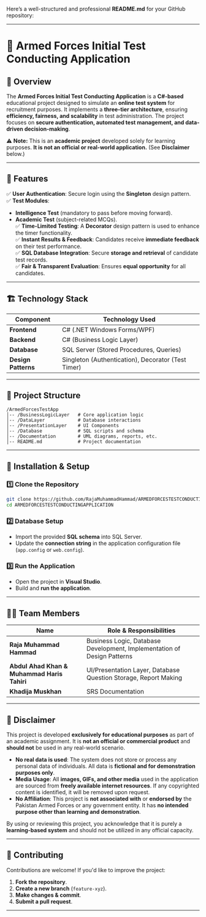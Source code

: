 Here’s a well-structured and professional **README.md** for your GitHub repository:  

---

# 🚀 Armed Forces Initial Test Conducting Application  

## 📌 Overview  
The **Armed Forces Initial Test Conducting Application** is a **C#-based** educational project designed to simulate an **online test system** for recruitment purposes. It implements a **three-tier architecture**, ensuring **efficiency, fairness, and scalability** in test administration. The project focuses on **secure authentication, automated test management, and data-driven decision-making**.  

⚠️ **Note:** This is an **academic project** developed solely for learning purposes. **It is not an official or real-world application.** (See **Disclaimer** below.)  

---

## 🎯 Features  
✅ **User Authentication**: Secure login using the **Singleton** design pattern.  
✅ **Test Modules**:  
   - **Intelligence Test** (mandatory to pass before moving forward).  
   - **Academic Test** (subject-related MCQs).  
✅ **Time-Limited Testing**: A **Decorator** design pattern is used to enhance the timer functionality.  
✅ **Instant Results & Feedback**: Candidates receive **immediate feedback** on their test performance.  
✅ **SQL Database Integration**: Secure **storage and retrieval** of candidate test records.  
✅ **Fair & Transparent Evaluation**: Ensures **equal opportunity** for all candidates.  

---

## 🏗️ Technology Stack  
| **Component**       | **Technology Used**   |  
|---------------------|----------------------|  
| **Frontend**       | C# (.NET Windows Forms/WPF) |  
| **Backend**        | C# (Business Logic Layer)  |  
| **Database**       | SQL Server (Stored Procedures, Queries) |  
| **Design Patterns** | Singleton (Authentication), Decorator (Test Timer) |  

---

## 📂 Project Structure  
```
/ArmedForcesTestApp
│-- /BusinessLogicLayer   # Core application logic
│-- /DataLayer            # Database interactions
│-- /PresentationLayer    # UI Components
│-- /Database             # SQL scripts and schema
│-- /Documentation        # UML diagrams, reports, etc.
│-- README.md             # Project documentation
```

---

## 🚀 Installation & Setup  
### 1️⃣ Clone the Repository  
```sh
git clone https://github.com/RajaMuhammadHammad/ARMEDFORCESTESTCONDUCTINGAPPLICATION.git
cd ARMEDFORCESTESTCONDUCTINGAPPLICATION
```

### 2️⃣ Database Setup  
- Import the provided **SQL schema** into SQL Server.  
- Update the **connection string** in the application configuration file (`app.config` or `web.config`).  

### 3️⃣ Run the Application  
- Open the project in **Visual Studio**.  
- Build and **run the application**.  

---

## 👨‍💻 Team Members  
| Name                   | Role & Responsibilities |  
|------------------------|-----------------------|  
| **Raja Muhammad Hammad**  | Business Logic, Database Development, Implementation of Design Patterns |  
| **Abdul Ahad Khan & Muhammad Haris Tahiri**      | UI/Presentation Layer, Database Question Storage, Report Making |  
| **Khadija Muskhan**      | SRS Documentation |  


---

## 📜 Disclaimer  
This project is developed **exclusively for educational purposes** as part of an academic assignment. It is **not an official or commercial product** and **should not** be used in any real-world scenario.  

- **No real data is used**: The system does not store or process any personal data of individuals. All data is **fictional and for demonstration purposes only**.  
- **Media Usage**: All **images, GIFs, and other media** used in the application are sourced from **freely available internet resources**. If any copyrighted content is identified, it will be removed upon request.  
- **No Affiliation**: This project is **not associated with** or **endorsed by** the Pakistan Armed Forces or any government entity. It has **no intended purpose other than learning and demonstration**.  

By using or reviewing this project, you acknowledge that it is purely a **learning-based system** and should not be utilized in any official capacity.  

---

## 🤝 Contributing  
Contributions are welcome! If you'd like to improve the project:  
1. **Fork the repository**.  
2. **Create a new branch** (`feature-xyz`).  
3. **Make changes & commit**.  
4. **Submit a pull request**.  

---

